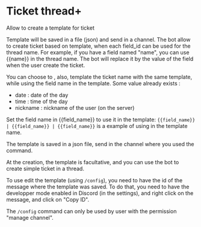 # Ticket thread+

Allow to create a template for ticket

Template will be saved in a file (json) and send in a channel. The bot allow to create ticket based on template, when each field_id can be used for the thread name. For example, if you have a field named "name", you can use {{name}} in the thread name. The bot will replace it by the value of the field when the user create the ticket.

You can choose to , also, template the ticket name with the same template, while using the field name in the template. Some value already exists :
- date : date of the day
- time : time of the day
- nickname : nickname of the user (on the server)

Set the field name in {{field_name}} to use it in the template: `{{field_name}} | {{field_name}} | {{field_name}}` is a example of using in the template name.

The template is saved in a json file, send in the channel where you used the command.

At the creation, the template is facultative, and you can use the bot to create simple ticket in a thread.

To use edit the template (using `/config`), you need to have the id of the message where the template was saved. To do that, you need to have the developper mode enabled in Discord (in the settings), and right click on the message, and click on "Copy ID".

The `/config` command can only be used by user with the permission "manage channel".